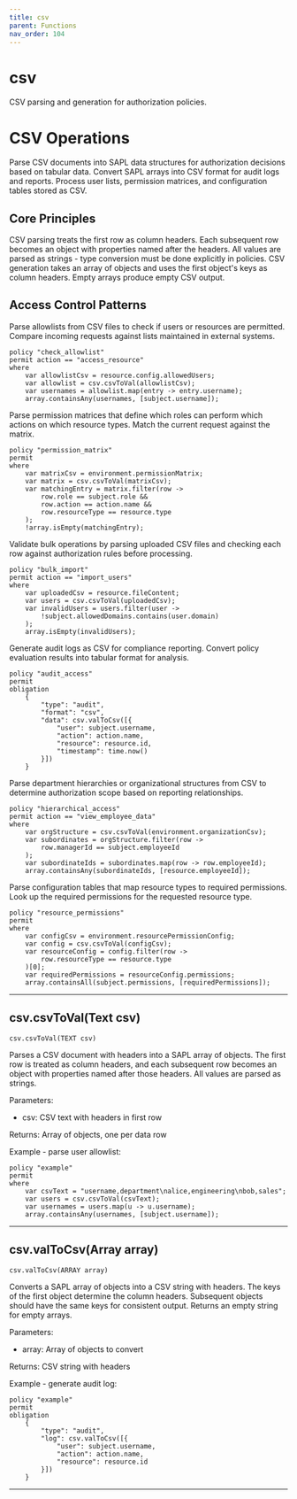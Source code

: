 ```yaml
---
title: csv
parent: Functions
nav_order: 104
---
```

# csv

CSV parsing and generation for authorization policies.

# CSV Operations

Parse CSV documents into SAPL data structures for authorization decisions based on
tabular data. Convert SAPL arrays into CSV format for audit logs and reports.
Process user lists, permission matrices, and configuration tables stored as CSV.

## Core Principles

CSV parsing treats the first row as column headers. Each subsequent row becomes an
object with properties named after the headers. All values are parsed as strings -
type conversion must be done explicitly in policies. CSV generation takes an array
of objects and uses the first object's keys as column headers. Empty arrays produce
empty CSV output.

## Access Control Patterns

Parse allowlists from CSV files to check if users or resources are permitted.
Compare incoming requests against lists maintained in external systems.

```sapl
policy "check_allowlist"
permit action == "access_resource"
where
    var allowlistCsv = resource.config.allowedUsers;
    var allowlist = csv.csvToVal(allowlistCsv);
    var usernames = allowlist.map(entry -> entry.username);
    array.containsAny(usernames, [subject.username]);
```

Parse permission matrices that define which roles can perform which actions on
which resource types. Match the current request against the matrix.

```sapl
policy "permission_matrix"
permit
where
    var matrixCsv = environment.permissionMatrix;
    var matrix = csv.csvToVal(matrixCsv);
    var matchingEntry = matrix.filter(row ->
        row.role == subject.role &&
        row.action == action.name &&
        row.resourceType == resource.type
    );
    !array.isEmpty(matchingEntry);
```

Validate bulk operations by parsing uploaded CSV files and checking each row
against authorization rules before processing.

```sapl
policy "bulk_import"
permit action == "import_users"
where
    var uploadedCsv = resource.fileContent;
    var users = csv.csvToVal(uploadedCsv);
    var invalidUsers = users.filter(user ->
        !subject.allowedDomains.contains(user.domain)
    );
    array.isEmpty(invalidUsers);
```

Generate audit logs as CSV for compliance reporting. Convert policy evaluation
results into tabular format for analysis.

```sapl
policy "audit_access"
permit
obligation
    {
        "type": "audit",
        "format": "csv",
        "data": csv.valToCsv([{
            "user": subject.username,
            "action": action.name,
            "resource": resource.id,
            "timestamp": time.now()
        }])
    }
```

Parse department hierarchies or organizational structures from CSV to determine
authorization scope based on reporting relationships.

```sapl
policy "hierarchical_access"
permit action == "view_employee_data"
where
    var orgStructure = csv.csvToVal(environment.organizationCsv);
    var subordinates = orgStructure.filter(row ->
        row.managerId == subject.employeeId
    );
    var subordinateIds = subordinates.map(row -> row.employeeId);
    array.containsAny(subordinateIds, [resource.employeeId]);
```

Parse configuration tables that map resource types to required permissions.
Look up the required permissions for the requested resource type.

```sapl
policy "resource_permissions"
permit
where
    var configCsv = environment.resourcePermissionConfig;
    var config = csv.csvToVal(configCsv);
    var resourceConfig = config.filter(row ->
        row.resourceType == resource.type
    )[0];
    var requiredPermissions = resourceConfig.permissions;
    array.containsAll(subject.permissions, [requiredPermissions]);
```


---

## csv.csvToVal(Text csv)

```csv.csvToVal(TEXT csv)```

Parses a CSV document with headers into a SAPL array of objects. The first row is
treated as column headers, and each subsequent row becomes an object with properties
named after those headers. All values are parsed as strings.

Parameters:
- csv: CSV text with headers in first row

Returns: Array of objects, one per data row

Example - parse user allowlist:
```sapl
policy "example"
permit
where
    var csvText = "username,department\nalice,engineering\nbob,sales";
    var users = csv.csvToVal(csvText);
    var usernames = users.map(u -> u.username);
    array.containsAny(usernames, [subject.username]);
```


---

## csv.valToCsv(Array array)

```csv.valToCsv(ARRAY array)```

Converts a SAPL array of objects into a CSV string with headers. The keys of the
first object determine the column headers. Subsequent objects should have the same
keys for consistent output. Returns an empty string for empty arrays.

Parameters:
- array: Array of objects to convert

Returns: CSV string with headers

Example - generate audit log:
```sapl
policy "example"
permit
obligation
    {
        "type": "audit",
        "log": csv.valToCsv([{
            "user": subject.username,
            "action": action.name,
            "resource": resource.id
        }])
    }
```


---

